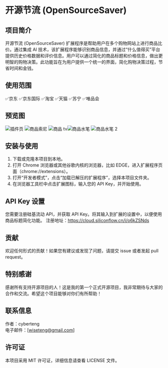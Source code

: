 # 开源节流 (OpenSourceSaver)

## 项目简介
开源节流 (OpenSourceSaver) 扩展程序是帮助用户在多个购物网站上进行商品比价。通过集成 AI 技术，该扩展程序能够识别商品信息，并通过“什么值得买”平台提供历史价格数据和评价信息。用户可以通过简化的商品标题和价格信息，做出更明智的购物决策。此功能旨在为用户提供一个统一的界面，简化购物决策过程，节省时间和金钱。

## 使用范围
✅京东
✅京东国际
✅淘宝
✅天猫
✅苏宁
✅唯品会

## 预览图
![插件页](https://github.com/user-attachments/assets/4434333d-5acb-4b36-a220-f28304514b4c)
![商品索尼](https://github.com/user-attachments/assets/613909cc-a47b-4fb0-bafe-1ced8f9cdf19)
![商品 tv](https://github.com/user-attachments/assets/193fe4c3-7ca5-450f-a79c-e093b9913eec)![商品水笔](https://github.com/user-attachments/assets/d5b93780-be08-474f-8237-69aa276c6354)
![商品水笔 2](https://github.com/user-attachments/assets/3cf325e3-2e5e-4164-a7fe-801ec8f177b5)

## 安装与使用

1. 下载或克隆本项目到本地。
2. 打开 Chrome 浏览器或其他谷歌内核的浏览器，比如 EDGE，进入扩展程序页面（chrome://extensions）。
3. 打开“开发者模式”，点击“加载已解压的扩展程序”，选择本项目文件夹。
4. 在浏览器工具栏中点击扩展图标，输入您的 API Key，并开始使用。

## API Key 设置
您需要注册硅基流动 API，并获取 API Key。将其输入到扩展的设置中，以便使用商品标题简化功能。
注册地址：https://cloud.siliconflow.cn/i/o6kZSNds

## 贡献
欢迎任何形式的贡献！如果您有建议或发现了问题，请提交 issue 或者发起 pull request。

## 特别感谢
感谢所有支持开源项目的人！这是我的第一个正式开源项目，我非常期待与大家的合作和交流。希望这个项目能够对你们有所帮助！

## 联系信息
作者：cyberteng  
电子邮件：[wiseteng@gmail.com]

## 许可证
本项目采用 MIT 许可证，详细信息请查看 LICENSE 文件。
